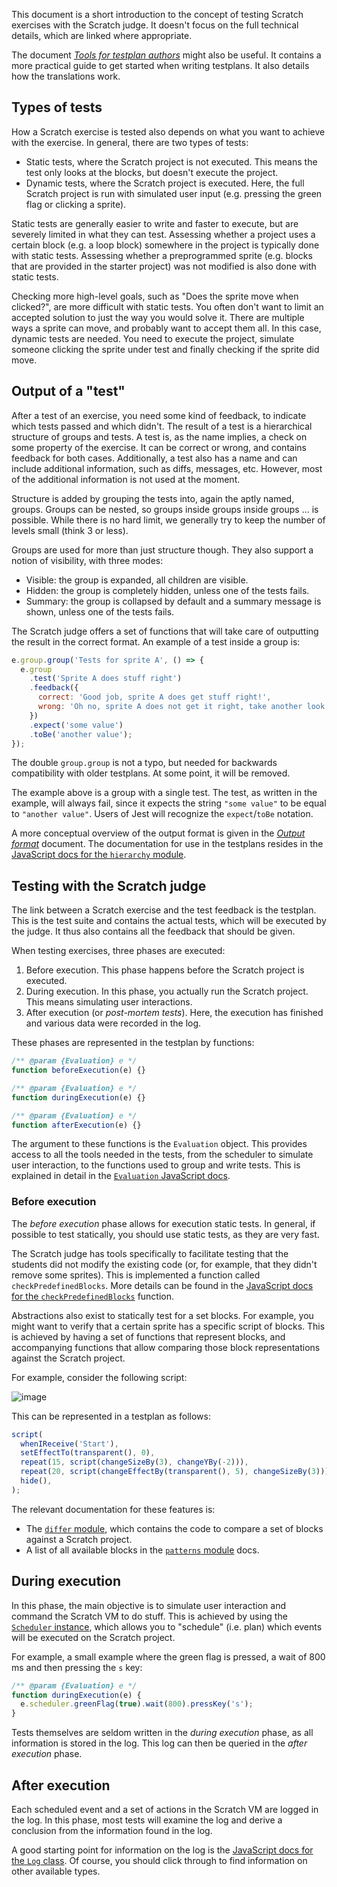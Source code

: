 This document is a short introduction to the concept of testing Scratch exercises with the Scratch judge.
It doesn't focus on the full technical details, which are linked where appropriate.

The document [_Tools for testplan authors_](./tools-for-authors.html) might also be useful.
It contains a more practical guide to get started when writing testplans.
It also details how the translations work.

## Types of tests

How a Scratch exercise is tested also depends on what you want to achieve with the exercise.
In general, there are two types of tests:

- Static tests, where the Scratch project is not executed.
  This means the test only looks at the blocks, but doesn't execute the project.
- Dynamic tests, where the Scratch project is executed.
  Here, the full Scratch project is run with simulated user input (e.g. pressing the green flag or clicking a sprite).

Static tests are generally easier to write and faster to execute, but are severely limited in what they can test.
Assessing whether a project uses a certain block (e.g. a loop block) somewhere in the project is typically done with static tests.
Assessing whether a preprogrammed sprite (e.g. blocks that are provided in the starter project) was not modified is also done with static tests.

Checking more high-level goals, such as "Does the sprite move when clicked?", are more difficult with static tests.
You often don't want to limit an accepted solution to just the way you would solve it.
There are multiple ways a sprite can move, and probably want to accept them all.
In this case, dynamic tests are needed.
You need to execute the project, simulate someone clicking the sprite under test and finally checking if the sprite did move.

## Output of a "test"

After a test of an exercise, you need some kind of feedback, to indicate which tests passed and which didn't.
The result of a test is a hierarchical structure of groups and tests.
A test is, as the name implies, a check on some property of the exercise.
It can be correct or wrong, and contains feedback for both cases.
Additionally, a test also has a name and can include additional information, such as diffs, messages, etc.
However, most of the additional information is not used at the moment.

Structure is added by grouping the tests into, again the aptly named, groups.
Groups can be nested, so groups inside groups inside groups ... is possible.
While there is no hard limit, we generally try to keep the number of levels small (think 3 or less).

Groups are used for more than just structure though.
They also support a notion of visibility, with three modes:

- Visible: the group is expanded, all children are visible.
- Hidden: the group is completely hidden, unless one of the tests fails.
- Summary: the group is collapsed by default and a summary message is shown, unless one of the tests fails.

The Scratch judge offers a set of functions that will take care of outputting the result in the correct format.
An example of a test inside a group is:

```javascript
e.group.group('Tests for sprite A', () => {
  e.group
    .test('Sprite A does stuff right')
    .feedback({
      correct: 'Good job, sprite A does get stuff right!',
      wrong: 'Oh no, sprite A does not get it right, take another look.',
    })
    .expect('some value')
    .toBe('another value');
});
```

The double `group.group` is not a typo, but needed for backwards compatibility with older testplans.
At some point, it will be removed.

The example above is a group with a single test.
The test, as written in the example, will always fail, since it expects the string `"some value"` to be equal to `"another value"`.
Users of Jest will recognize the `expect`/`toBe` notation.

A more conceptual overview of the output format is given in the [_Output format_](./feedback.html) document.
The documentation for use in the testplans resides in the [JavaScript docs for the `hierarchy` module](../modules/testplan_hierarchy.html).

## Testing with the Scratch judge

The link between a Scratch exercise and the test feedback is the testplan.
This is the test suite and contains the actual tests, which will be executed by the judge.
It thus also contains all the feedback that should be given.

When testing exercises, three phases are executed:

1. Before execution.
   This phase happens before the Scratch project is executed.
2. During execution.
   In this phase, you actually run the Scratch project.
   This means simulating user interactions.
3. After execution (or _post-mortem tests_).
   Here, the execution has finished and various data were recorded in the log.

These phases are represented in the testplan by functions:

```javascript
/** @param {Evaluation} e */
function beforeExecution(e) {}

/** @param {Evaluation} e */
function duringExecution(e) {}

/** @param {Evaluation} e */
function afterExecution(e) {}
```

The argument to these functions is the `Evaluation` object.
This provides access to all the tools needed in the tests,
from the scheduler to simulate user interaction, to the functions used to group and write tests.
This is explained in detail in the [`Evaluation` JavaScript docs](../classes/evaluation.Evaluation.html).

### Before execution

The _before execution_ phase allows for execution static tests.
In general, if possible to test statically, you should use static tests, as they are very fast.

The Scratch judge has tools specifically to facilitate testing that the students did not modify the existing code (or, for example, that they didn't remove some sprites).
This is implemented a function called `checkPredefinedBlocks`.
More details can be found in the [JavaScript docs for the `checkPredefinedBlocks`](../functions/testplan_predefined_blocks.checkPredefinedBlocks.html) function.

Abstractions also exist to statically test for a set blocks.
For example, you might want to verify that a certain sprite has a specific script of blocks.
This is achieved by having a set of functions that represent blocks, and accompanying functions that allow comparing those block representations against the Scratch project.

For example, consider the following script:

![image](../media/stack.png)

This can be represented in a testplan as follows:

```javascript
script(
  whenIReceive('Start'),
  setEffectTo(transparent(), 0),
  repeat(15, script(changeSizeBy(3), changeYBy(-2))),
  repeat(20, script(changeEffectBy(transparent(), 5), changeSizeBy(3))),
  hide(),
);
```

The relevant documentation for these features is:

- The [`differ` module](../modules/matcher_differ.html), which contains the code to compare a set of blocks against a Scratch project.
- A list of all available blocks in the [`patterns` module](../modules/matcher_patterns.html) docs.

## During execution

In this phase, the main objective is to simulate user interaction and command the Scratch VM to do stuff.
This is achieved by using the [`Scheduler` instance](../classes/scheduler_scheduled_event.ScheduledEvent.html), which allows you to "schedule" (i.e. plan) which events will be executed on the Scratch project.

For example, a small example where the green flag is pressed, a wait of 800 ms and then pressing the `s` key:

```javascript
/** @param {Evaluation} e */
function duringExecution(e) {
  e.scheduler.greenFlag(true).wait(800).pressKey('s');
}
```

Tests themselves are seldom written in the _during execution_ phase, as all information is stored in the log.
This log can then be queried in the _after execution_ phase.

## After execution

Each scheduled event and a set of actions in the Scratch VM are logged in the log.
In this phase, most tests will examine the log and derive a conclusion from the information found in the log.

A good starting point for information on the log is the [JavaScript docs for the `Log` class](../classes/log.Log.html).
Of course, you should click through to find information on other available types.

